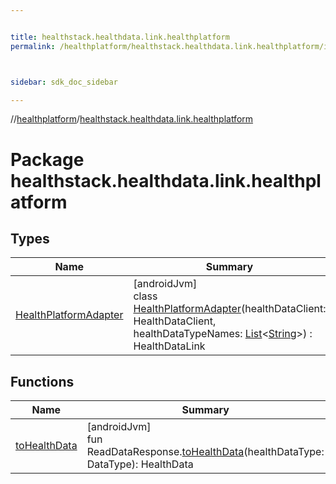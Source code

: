 ```yaml
---


title: healthstack.healthdata.link.healthplatform
permalink: /healthplatform/healthstack.healthdata.link.healthplatform/index.html



sidebar: sdk_doc_sidebar

---
```



//[healthplatform](/healthplatform.html)/[healthstack.healthdata.link.healthplatform](index.html)



# Package healthstack.healthdata.link.healthplatform



## Types


| Name | Summary |
|---|---|
| [HealthPlatformAdapter](-health-platform-adapter/index.html) | [androidJvm]<br>class [HealthPlatformAdapter](-health-platform-adapter/index.html)(healthDataClient: HealthDataClient, healthDataTypeNames: [List](https://kotlinlang.org/api/latest/jvm/stdlib/kotlin.collections/-list/index.html)&lt;[String](https://kotlinlang.org/api/latest/jvm/stdlib/kotlin/-string/index.html)&gt;) : HealthDataLink |


## Functions


| Name | Summary |
|---|---|
| [toHealthData](to-health-data.html) | [androidJvm]<br>fun ReadDataResponse.[toHealthData](to-health-data.html)(healthDataType: DataType): HealthData |




